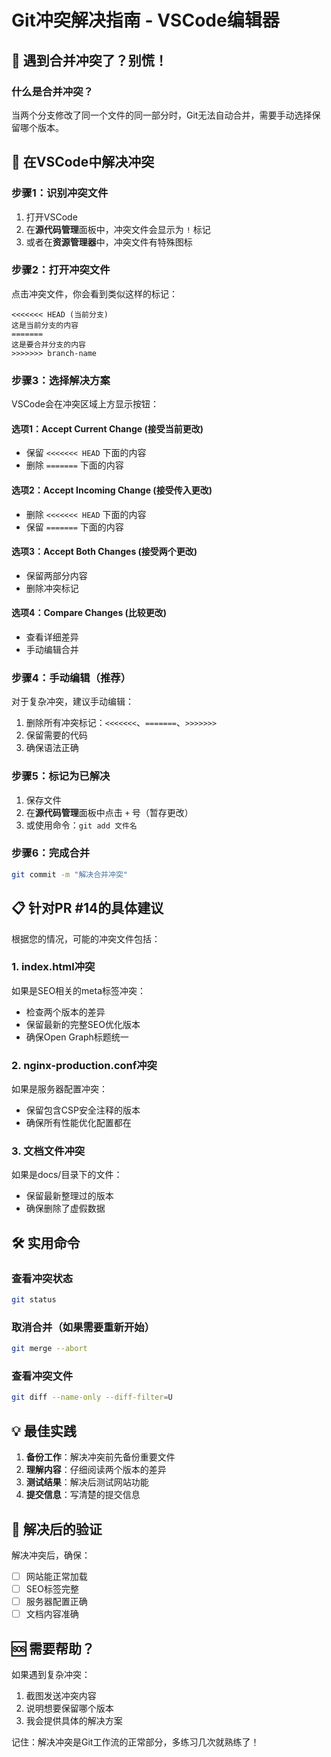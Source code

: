 # Git冲突解决指南 - VSCode编辑器

## 🚨 遇到合并冲突了？别慌！

### 什么是合并冲突？
当两个分支修改了同一个文件的同一部分时，Git无法自动合并，需要手动选择保留哪个版本。

## 🔧 在VSCode中解决冲突

### 步骤1：识别冲突文件
1. 打开VSCode
2. 在**源代码管理**面板中，冲突文件会显示为 `!` 标记
3. 或者在**资源管理器**中，冲突文件有特殊图标

### 步骤2：打开冲突文件
点击冲突文件，你会看到类似这样的标记：
```
<<<<<<< HEAD (当前分支)
这是当前分支的内容
=======
这是要合并分支的内容
>>>>>>> branch-name
```

### 步骤3：选择解决方案
VSCode会在冲突区域上方显示按钮：

#### 选项1：Accept Current Change (接受当前更改)
- 保留 `<<<<<<< HEAD` 下面的内容
- 删除 `=======` 下面的内容

#### 选项2：Accept Incoming Change (接受传入更改)
- 删除 `<<<<<<< HEAD` 下面的内容  
- 保留 `=======` 下面的内容

#### 选项3：Accept Both Changes (接受两个更改)
- 保留两部分内容
- 删除冲突标记

#### 选项4：Compare Changes (比较更改)
- 查看详细差异
- 手动编辑合并

### 步骤4：手动编辑（推荐）
对于复杂冲突，建议手动编辑：
1. 删除所有冲突标记：`<<<<<<<`、`=======`、`>>>>>>>`
2. 保留需要的代码
3. 确保语法正确

### 步骤5：标记为已解决
1. 保存文件
2. 在**源代码管理**面板中点击 `+` 号（暂存更改）
3. 或使用命令：`git add 文件名`

### 步骤6：完成合并
```bash
git commit -m "解决合并冲突"
```

## 📋 针对PR #14的具体建议

根据您的情况，可能的冲突文件包括：

### 1. index.html冲突
如果是SEO相关的meta标签冲突：
- 检查两个版本的差异
- 保留最新的完整SEO优化版本
- 确保Open Graph标题统一

### 2. nginx-production.conf冲突
如果是服务器配置冲突：
- 保留包含CSP安全注释的版本
- 确保所有性能优化配置都在

### 3. 文档文件冲突
如果是docs/目录下的文件：
- 保留最新整理过的版本
- 确保删除了虚假数据

## 🛠️ 实用命令

### 查看冲突状态
```bash
git status
```

### 取消合并（如果需要重新开始）
```bash
git merge --abort
```

### 查看冲突文件
```bash
git diff --name-only --diff-filter=U
```

## 💡 最佳实践

1. **备份工作**：解决冲突前先备份重要文件
2. **理解内容**：仔细阅读两个版本的差异
3. **测试结果**：解决后测试网站功能
4. **提交信息**：写清楚的提交信息

## 🚀 解决后的验证

解决冲突后，确保：
- [ ] 网站能正常加载
- [ ] SEO标签完整
- [ ] 服务器配置正确
- [ ] 文档内容准确

## 🆘 需要帮助？

如果遇到复杂冲突：
1. 截图发送冲突内容
2. 说明想要保留哪个版本
3. 我会提供具体的解决方案

记住：解决冲突是Git工作流的正常部分，多练习几次就熟练了！